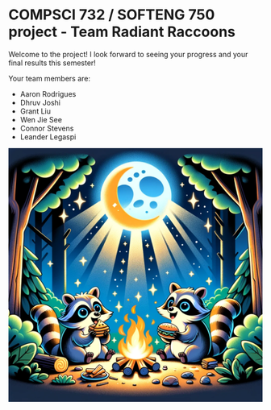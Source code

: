 # COMPSCI 732 / SOFTENG 750 project - Team Radiant Raccoons

Welcome to the project! I look forward to seeing your progress and your final results this semester!

Your team members are:
- Aaron Rodrigues
- Dhruv Joshi
- Grant Liu
- Wen Jie See
- Connor Stevens
- Leander Legaspi

![](./group-image/Radiant%20Raccoons.webp)